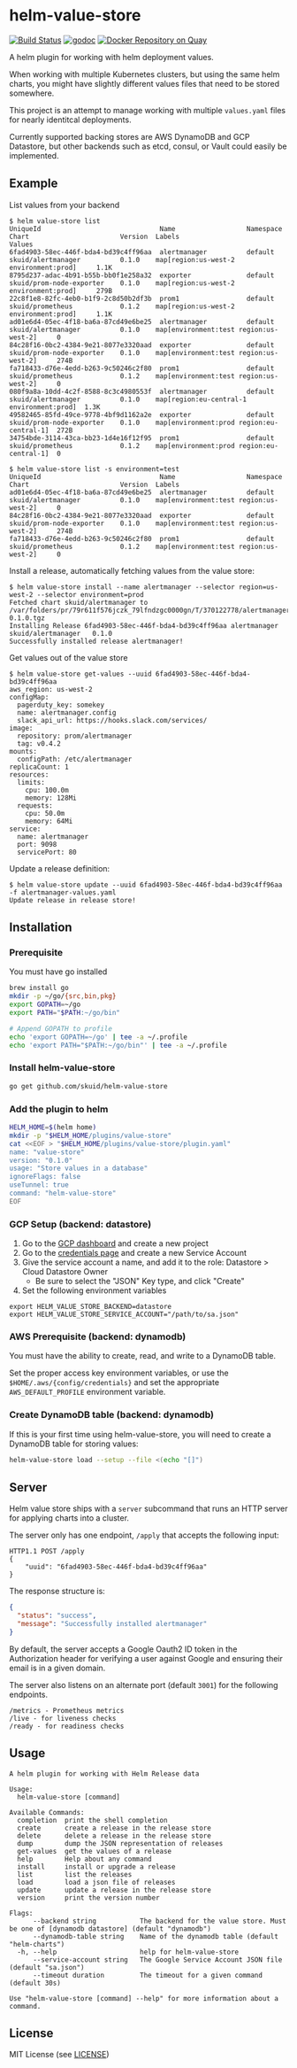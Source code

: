 # helm-value-store

[![Build Status](https://travis-ci.org/skuid/helm-value-store.svg?branch=master)](https://travis-ci.org/skuid/helm-value-store)
[![godoc](https://img.shields.io/badge/godoc-reference-5272B4.svg?style=flat-square)](http://godoc.org/github.com/skuid/helm-value-store/)
[![Docker Repository on Quay](https://quay.io/repository/skuid/helm-value-store/status "Docker Repository on Quay")](https://quay.io/repository/skuid/helm-value-store)

A helm plugin for working with helm deployment values.

When working with multiple Kubernetes clusters, but using the same helm charts,
you might have slightly different values files that need to be stored somewhere.

This project is an attempt to manage working with multiple `values.yaml` files for
nearly identitcal deployments.

Currently supported backing stores are AWS DynamoDB and GCP Datastore, but other
backends such as etcd, consul, or Vault could easily be implemented.

## Example

List values from your backend

```
$ helm value-store list
UniqueId                              Name                  Namespace    Chart                       Version  Labels                                     Values
6fad4903-58ec-446f-bda4-bd39c4ff96aa  alertmanager          default      skuid/alertmanager          0.1.0    map[region:us-west-2 environment:prod]     1.1K
8795d237-adac-4b91-b55b-bb0f1e258a32  exporter              default      skuid/prom-node-exporter    0.1.0    map[region:us-west-2 environment:prod]     279B
22c8f1e8-82fc-4eb0-b1f9-2c8d50b2df3b  prom1                 default      skuid/prometheus            0.1.2    map[region:us-west-2 environment:prod]     1.1K
ad01e6d4-05ec-4f18-ba6a-87cd49e6be25  alertmanager          default      skuid/alertmanager          0.1.0    map[environment:test region:us-west-2]     0
84c28f16-0bc2-4384-9e21-8077e3320aad  exporter              default      skuid/prom-node-exporter    0.1.0    map[environment:test region:us-west-2]     274B
fa718433-d76e-4edd-b263-9c50246c2f80  prom1                 default      skuid/prometheus            0.1.2    map[environment:test region:us-west-2]     0
080f9a8a-10dd-4c2f-8588-8c3c4980553f  alertmanager          default      skuid/alertmanager          0.1.0    map[region:eu-central-1 environment:prod]  1.3K
49582465-85fd-49ce-9778-4bf9d1162a2e  exporter              default      skuid/prom-node-exporter    0.1.0    map[environment:prod region:eu-central-1]  272B
34754bde-3114-43ca-bb23-1d4e16f12f95  prom1                 default      skuid/prometheus            0.1.2    map[environment:prod region:eu-central-1]  0

$ helm value-store list -s environment=test
UniqueId                              Name                  Namespace    Chart                       Version  Labels
ad01e6d4-05ec-4f18-ba6a-87cd49e6be25  alertmanager          default      skuid/alertmanager          0.1.0    map[environment:test region:us-west-2]     0
84c28f16-0bc2-4384-9e21-8077e3320aad  exporter              default      skuid/prom-node-exporter    0.1.0    map[environment:test region:us-west-2]     274B
fa718433-d76e-4edd-b263-9c50246c2f80  prom1                 default      skuid/prometheus            0.1.2    map[environment:test region:us-west-2]     0
```

Install a release, automatically fetching values from the value store:

```
$ helm value-store install --name alertmanager --selector region=us-west-2 --selector environment=prod
Fetched chart skuid/alertmanager to /var/folders/pr/79r611f576jczk_79lfndzgc0000gn/T/370122778/alertmanager-0.1.0.tgz
Installing Release 6fad4903-58ec-446f-bda4-bd39c4ff96aa alertmanager skuid/alertmanager   0.1.0
Successfully installed release alertmanager!
```

Get values out of the value store

```
$ helm value-store get-values --uuid 6fad4903-58ec-446f-bda4-bd39c4ff96aa
aws_region: us-west-2
configMap:
  pagerduty_key: somekey
  name: alertmanager.config
  slack_api_url: https://hooks.slack.com/services/
image:
  repository: prom/alertmanager
  tag: v0.4.2
mounts:
  configPath: /etc/alertmanager
replicaCount: 1
resources:
  limits:
    cpu: 100.0m
    memory: 128Mi
  requests:
    cpu: 50.0m
    memory: 64Mi
service:
  name: alertmanager
  port: 9098
  servicePort: 80
```

Update a release definition:

```
$ helm value-store update --uuid 6fad4903-58ec-446f-bda4-bd39c4ff96aa -f alertmanager-values.yaml
Update release in release store!
```

## Installation

### Prerequisite

You must have go installed

```bash
brew install go
mkdir -p ~/go/{src,bin,pkg}
export GOPATH=~/go
export PATH="$PATH:~/go/bin"

# Append GOPATH to profile
echo 'export GOPATH=~/go' | tee -a ~/.profile
echo 'export PATH="$PATH:~/go/bin"' | tee -a ~/.profile
```

### Install helm-value-store

```bash
go get github.com/skuid/helm-value-store
```

### Add the plugin to helm

```bash
HELM_HOME=$(helm home)
mkdir -p "$HELM_HOME/plugins/value-store"
cat <<EOF > "$HELM_HOME/plugins/value-store/plugin.yaml"
name: "value-store"
version: "0.1.0"
usage: "Store values in a database"
ignoreFlags: false
useTunnel: true
command: "helm-value-store"
EOF
```

### GCP Setup (backend: datastore)

1. Go to the [GCP dashboard](https://console.cloud.google.com) and create a new project
1. Go to the [credentials page](https://console.cloud.google.com/apis/credentials) and create a new Service Account
1. Give the service account a name, and add it to the role: Datastore > Cloud Datastore Owner
    * Be sure to select the "JSON" Key type, and click "Create"
1. Set the following environment variables

```
export HELM_VALUE_STORE_BACKEND=datastore
export HELM_VALUE_STORE_SERVICE_ACCOUNT="/path/to/sa.json"
```

### AWS Prerequisite (backend: dynamodb)

You must have the ability to create, read, and write to a DynamoDB table.

Set the proper access key environment variables, or use the
`$HOME/.aws/{config/credentials}` and set the appropriate
`AWS_DEFAULT_PROFILE` environment variable.

### Create DynamoDB table (backend: dynamodb)

If this is your first time using helm-value-store, you will need to create a DynamoDB table for storing values:

``` bash
helm-value-store load --setup --file <(echo "[]")
```

## Server

Helm value store ships with a `server` subcommand that runs an HTTP server for
applying charts into a cluster.

The server only has one endpoint, `/apply` that accepts the following input:

```
HTTP1.1 POST /apply
{
    "uuid": "6fad4903-58ec-446f-bda4-bd39c4ff96aa"
}
```

The response structure is:

```json
{
  "status": "success",
  "message": "Successfully installed alertmanager"
}
```


By default, the server accepts a Google Oauth2 ID token in the Authorization
header for verifying a user against Google and ensuring their email is in a
given domain.

The server also listens on an alternate port (default `3001`) for the following
endpoints.

```
/metrics - Prometheus metrics
/live - for liveness checks
/ready - for readiness checks
```

## Usage

```
A helm plugin for working with Helm Release data

Usage:
  helm-value-store [command]

Available Commands:
  completion  print the shell completion
  create      create a release in the release store
  delete      delete a release in the release store
  dump        dump the JSON representation of releases
  get-values  get the values of a release
  help        Help about any command
  install     install or upgrade a release
  list        list the releases
  load        load a json file of releases
  update      update a release in the release store
  version     print the version number

Flags:
      --backend string           The backend for the value store. Must be one of [dynamodb datastore] (default "dynamodb")
      --dynamodb-table string    Name of the dynamodb table (default "helm-charts")
  -h, --help                     help for helm-value-store
      --service-account string   The Google Service Account JSON file (default "sa.json")
      --timeout duration         The timeout for a given command (default 30s)

Use "helm-value-store [command] --help" for more information about a command.
```

## License

MIT License (see [LICENSE](/LICENSE))
